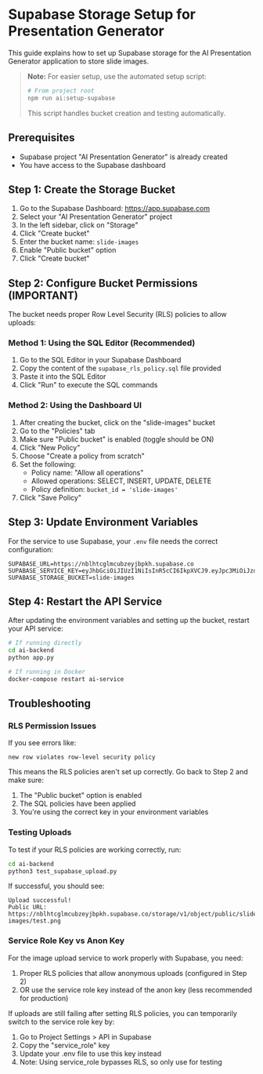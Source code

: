 # Supabase Storage Setup for Presentation Generator

This guide explains how to set up Supabase storage for the AI Presentation Generator application to store slide images.

> **Note:** For easier setup, use the automated setup script:
> ```bash
> # From project root
> npm run ai:setup-supabase
> ```
> This script handles bucket creation and testing automatically.

## Prerequisites

- Supabase project "AI Presentation Generator" is already created
- You have access to the Supabase dashboard

## Step 1: Create the Storage Bucket

1. Go to the Supabase Dashboard: https://app.supabase.com
2. Select your "AI Presentation Generator" project
3. In the left sidebar, click on "Storage"
4. Click "Create bucket"
5. Enter the bucket name: `slide-images`
6. Enable "Public bucket" option
7. Click "Create bucket"

## Step 2: Configure Bucket Permissions (IMPORTANT)

The bucket needs proper Row Level Security (RLS) policies to allow uploads:

### Method 1: Using the SQL Editor (Recommended)

1. Go to the SQL Editor in your Supabase Dashboard
2. Copy the content of the `supabase_rls_policy.sql` file provided
3. Paste it into the SQL Editor
4. Click "Run" to execute the SQL commands

### Method 2: Using the Dashboard UI

1. After creating the bucket, click on the "slide-images" bucket
2. Go to the "Policies" tab
3. Make sure "Public bucket" is enabled (toggle should be ON)
4. Click "New Policy"
5. Choose "Create a policy from scratch"
6. Set the following:
   - Policy name: "Allow all operations"
   - Allowed operations: SELECT, INSERT, UPDATE, DELETE
   - Policy definition: `bucket_id = 'slide-images'`
7. Click "Save Policy"

## Step 3: Update Environment Variables

For the service to use Supabase, your `.env` file needs the correct configuration:

```
SUPABASE_URL=https://nblhtcglmcubzeyjbpkh.supabase.co
SUPABASE_SERVICE_KEY=eyJhbGciOiJIUzI1NiIsInR5cCI6IkpXVCJ9.eyJpc3MiOiJzdXBhYmFzZSIsInJlZiI6Im5ibGh0Y2dsbWN1YnpleWpicGtoIiwicm9sZSI6ImFub24iLCJpYXQiOjE3NDQwNTg5NDEsImV4cCI6MjA1OTYzNDk0MX0.aFf7Hvm1yFL2Gc1Bl3W1lJFYiWqjpg5fOnskEW9V0uM
SUPABASE_STORAGE_BUCKET=slide-images
```

## Step 4: Restart the API Service

After updating the environment variables and setting up the bucket, restart your API service:

```bash
# If running directly
cd ai-backend
python app.py

# If running in Docker
docker-compose restart ai-service
```

## Troubleshooting

### RLS Permission Issues

If you see errors like:
```
new row violates row-level security policy
```

This means the RLS policies aren't set up correctly. Go back to Step 2 and make sure:
1. The "Public bucket" option is enabled
2. The SQL policies have been applied
3. You're using the correct key in your environment variables

### Testing Uploads

To test if your RLS policies are working correctly, run:

```bash
cd ai-backend
python3 test_supabase_upload.py
```

If successful, you should see:
```
Upload successful!
Public URL: https://nblhtcglmcubzeyjbpkh.supabase.co/storage/v1/object/public/slide-images/test.png
```

### Service Role Key vs Anon Key

For the image upload service to work properly with Supabase, you need:

1. Proper RLS policies that allow anonymous uploads (configured in Step 2)
2. OR use the service role key instead of the anon key (less recommended for production)

If uploads are still failing after setting RLS policies, you can temporarily switch to the service role key by:
1. Go to Project Settings > API in Supabase
2. Copy the "service_role" key
3. Update your .env file to use this key instead
4. Note: Using service_role bypasses RLS, so only use for testing 